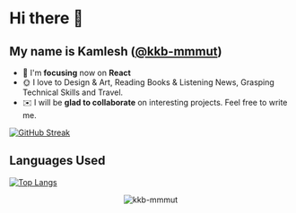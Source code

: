 # Hi there 👋

## My name is Kamlesh ([**@kkb-mmmut**](https://kkb-mmmut.github.io/kamlesh_portfolio/))

- 🎯 I'm **focusing** now on **React**
- 🌞 I love to Design & Art, Reading Books & Listening News, Grasping Technical Skills and Travel.
- ✉️ I will be **glad to collaborate** on interesting projects. Feel free to write me. 

<!---
kkb-mmmut/kkb-mmmut is a ✨ special ✨ repository because its `README.md` (this file) appears on your GitHub profile.
You can click the Preview link to take a look at your changes.
--->
[![GitHub Streak](https://streak-stats.demolab.com/?user=kkb-mmmut)](https://git.io/streak-stats)

<!---
## My activity:
![contrib graph](./profile-3d-contrib/profile-gitblock.svg)
--->

## Languages Used

[![Top Langs](https://github-readme-stats.vercel.app/api/top-langs/?username=kkb-mmmut&layout=compact)](https://github.com/kkb-mmmut/github-readme-stats)
 

<p align="center"> <img src="https://komarev.com/ghpvc/?username=kkb-mmmut&label=Profile%20views&color=0e75b6&style=flat" alt="kkb-mmmut" /> </p>

